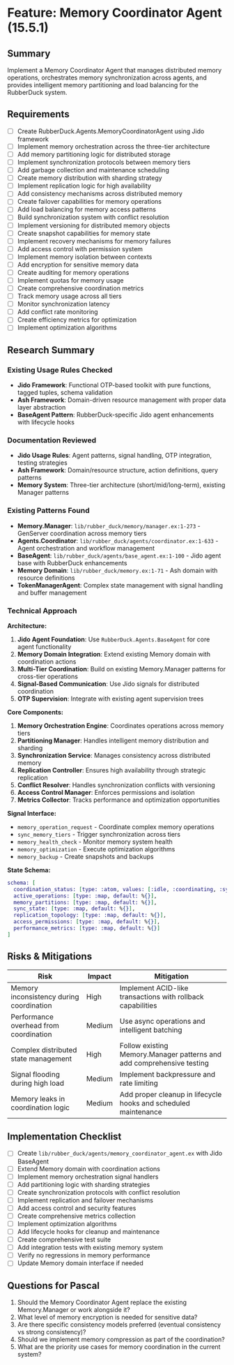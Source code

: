 # Feature: Memory Coordinator Agent (15.5.1)

## Summary
Implement a Memory Coordinator Agent that manages distributed memory operations, orchestrates memory synchronization across agents, and provides intelligent memory partitioning and load balancing for the RubberDuck system.

## Requirements
- [ ] Create RubberDuck.Agents.MemoryCoordinatorAgent using Jido framework
- [ ] Implement memory orchestration across the three-tier architecture
- [ ] Add memory partitioning logic for distributed storage
- [ ] Implement synchronization protocols between memory tiers
- [ ] Add garbage collection and maintenance scheduling
- [ ] Create memory distribution with sharding strategy
- [ ] Implement replication logic for high availability
- [ ] Add consistency mechanisms across distributed memory
- [ ] Create failover capabilities for memory operations
- [ ] Add load balancing for memory access patterns
- [ ] Build synchronization system with conflict resolution
- [ ] Implement versioning for distributed memory objects
- [ ] Create snapshot capabilities for memory state
- [ ] Implement recovery mechanisms for memory failures
- [ ] Add access control with permission system
- [ ] Implement memory isolation between contexts
- [ ] Add encryption for sensitive memory data
- [ ] Create auditing for memory operations
- [ ] Implement quotas for memory usage
- [ ] Create comprehensive coordination metrics
- [ ] Track memory usage across all tiers
- [ ] Monitor synchronization latency
- [ ] Add conflict rate monitoring
- [ ] Create efficiency metrics for optimization
- [ ] Implement optimization algorithms

## Research Summary

### Existing Usage Rules Checked
- **Jido Framework**: Functional OTP-based toolkit with pure functions, tagged tuples, schema validation
- **Ash Framework**: Domain-driven resource management with proper data layer abstraction
- **BaseAgent Pattern**: RubberDuck-specific Jido agent enhancements with lifecycle hooks

### Documentation Reviewed
- **Jido Usage Rules**: Agent patterns, signal handling, OTP integration, testing strategies
- **Ash Framework**: Domain/resource structure, action definitions, query patterns
- **Memory System**: Three-tier architecture (short/mid/long-term), existing Manager patterns

### Existing Patterns Found
- **Memory.Manager**: `lib/rubber_duck/memory/manager.ex:1-273` - GenServer coordination across memory tiers
- **Agents.Coordinator**: `lib/rubber_duck/agents/coordinator.ex:1-633` - Agent orchestration and workflow management
- **BaseAgent**: `lib/rubber_duck/agents/base_agent.ex:1-100` - Jido agent base with RubberDuck enhancements
- **Memory Domain**: `lib/rubber_duck/memory.ex:1-71` - Ash domain with resource definitions
- **TokenManagerAgent**: Complex state management with signal handling and buffer management

### Technical Approach

**Architecture:**
1. **Jido Agent Foundation**: Use `RubberDuck.Agents.BaseAgent` for core agent functionality
2. **Memory Domain Integration**: Extend existing Memory domain with coordination actions
3. **Multi-Tier Coordination**: Build on existing Memory.Manager patterns for cross-tier operations
4. **Signal-Based Communication**: Use Jido signals for distributed coordination
5. **OTP Supervision**: Integrate with existing agent supervision trees

**Core Components:**
1. **Memory Orchestration Engine**: Coordinates operations across memory tiers
2. **Partitioning Manager**: Handles intelligent memory distribution and sharding
3. **Synchronization Service**: Manages consistency across distributed memory
4. **Replication Controller**: Ensures high availability through strategic replication
5. **Conflict Resolver**: Handles synchronization conflicts with versioning
6. **Access Control Manager**: Enforces permissions and isolation
7. **Metrics Collector**: Tracks performance and optimization opportunities

**Signal Interface:**
- `memory_operation_request` - Coordinate complex memory operations
- `sync_memory_tiers` - Trigger synchronization across tiers
- `memory_health_check` - Monitor memory system health
- `memory_optimization` - Execute optimization algorithms
- `memory_backup` - Create snapshots and backups

**State Schema:**
```elixir
schema: [
  coordination_status: [type: :atom, values: [:idle, :coordinating, :syncing, :optimizing], default: :idle],
  active_operations: [type: :map, default: %{}],
  memory_partitions: [type: :map, default: %{}],
  sync_state: [type: :map, default: %{}],
  replication_topology: [type: :map, default: %{}],
  access_permissions: [type: :map, default: %{}],
  performance_metrics: [type: :map, default: %{}]
]
```

## Risks & Mitigations

| Risk | Impact | Mitigation |
|------|--------|------------|
| Memory inconsistency during coordination | High | Implement ACID-like transactions with rollback capabilities |
| Performance overhead from coordination | Medium | Use async operations and intelligent batching |
| Complex distributed state management | High | Follow existing Memory.Manager patterns and add comprehensive testing |
| Signal flooding during high load | Medium | Implement backpressure and rate limiting |
| Memory leaks in coordination logic | Medium | Add proper cleanup in lifecycle hooks and scheduled maintenance |

## Implementation Checklist
- [ ] Create `lib/rubber_duck/agents/memory_coordinator_agent.ex` with Jido BaseAgent
- [ ] Extend Memory domain with coordination actions
- [ ] Implement memory orchestration signal handlers
- [ ] Add partitioning logic with sharding strategies
- [ ] Create synchronization protocols with conflict resolution
- [ ] Implement replication and failover mechanisms
- [ ] Add access control and security features
- [ ] Create comprehensive metrics collection
- [ ] Implement optimization algorithms
- [ ] Add lifecycle hooks for cleanup and maintenance
- [ ] Create comprehensive test suite
- [ ] Add integration tests with existing memory system
- [ ] Verify no regressions in memory performance
- [ ] Update Memory domain interface if needed

## Questions for Pascal
1. Should the Memory Coordinator Agent replace the existing Memory.Manager or work alongside it?
2. What level of memory encryption is needed for sensitive data?
3. Are there specific consistency models preferred (eventual consistency vs strong consistency)?
4. Should we implement memory compression as part of the coordination?
5. What are the priority use cases for memory coordination in the current system?